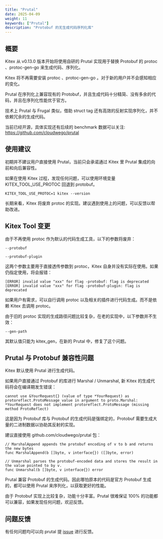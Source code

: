 ```yaml
---
title: "Prutal"
date: 2025-04-09
weight: 11
keywords: ["Prutal"]
description: "Protobuf 的无生成代码序列化库"
---
```


## **概要**

Kitex 从 v0.13.0 版本开始将使用自研的 Prutal 实现用于替换 Protobuf 的 protoc 、protoc-gen-go 来生成代码、序列化。

Kitex 将不再需要安装 protoc 、protoc-gen-go 。对于新的用户并不会感知相应的变化。

Prutal 在序列化上兼容现有的 Protobuf，并且生成代码十分精简、没有多余的代码，并且在序列化性能优于官方。

技术上 Prutal 与 Frugal 类似，借助 struct tag 还有高效的反射实现序列化，并不依赖冗余的生成代码。

当前已经开源，具体实现还有后续的 benchmark 数据可以关注: https://github.com/cloudwego/prutal

## **使用建议**

初期并不建议用户直接使用 Prutal，当前只会承诺通过 Kitex 里 Prutal 集成的向前和向后兼容性。

如果在使用 Kitex 过程，发现任何问题，可以使用环境变量 KITEX_TOOL_USE_PROTOC 回退到 protobuf。

```
KITEX_TOOL_USE_PROTOC=1 kitex --version
```

长期来看，Kitex 将废弃 protoc 的实现。建议遇到使用上的问题，可以反馈以帮助改进。

## **Kitex Tool 变更**

由于不再使用 protoc 作为默认的代码生成工具，以下的参数将废弃：
```
--protobuf

--protobuf-plugin
```

这两个参数主要用于直接透传参数到 protoc，Kitex 自身并没有实际在使用。如果仍指定使用，将会报错：

```
[ERROR] invalid value "xxx" for flag -protobuf: flag is deprecated
[ERROR] invalid value "xxx" for flag -protobuf-plugin: flag is deprecated
```

如果用户有需求，可以自行调用 protoc 以及相关的插件进行代码生成。而不是依赖 Kitex 去调用 protoc。

由于旧的 protoc 实现的生成路径问题比较复杂，在老的实现中，以下参数并不生效：

```
--gen-path
```

其默认值只能为 kitex_gen，在新的 Prutal 中，修复了这个问题。

## **Prutal 与 Protobuf 兼容性问题**

Kitex 默认使用 Prutal 进行生成代码。

如果用户直接通过 Protobuf 的库进行 Marshal / Unmarshal, 新 Kitex 的生成代码将会在编译期发生错误：

```
cannot use &YourRequest{} (value of type *YourRequest) as protoreflect.ProtoMessage value in argument to proto.Marshal: *YourRequest does not implement protoreflect.ProtoMessage (missing method ProtoReflect)
```

这是因为 Protobuf 库与 Protobuf 的生成代码是强绑定的，Protobuf 需要生成大量的二进制数据以协助其反射的实现。

建议直接使用 github.com/cloudwego/prutal 包：

```
// MarshalAppend appends the protobuf encoding of v to b and returns the new bytes
func MarshalAppend(b []byte, v interface{}) ([]byte, error)

// Unmarshal parses the protobuf-encoded data and stores the result in the value pointed to by v.
func Unmarshal(b []byte, v interface{}) error
```

Prutal 兼容 Protobuf 的生成代码。因此哪怕原本的代码是官方 Protobuf 生成的，都可以使用 Prutal 来序列化，以获取更好的性能。

由于 Protobuf 实现上比较复杂，功能十分丰富。Prutal 很难保证 100% 的功能都可以兼容，如果发现任何问题，欢迎反馈。

## **问题反馈**

有任何问题均可以向 prutal 提 [issue](https://github.com/cloudwego/prutal/issues) 进行反馈。
